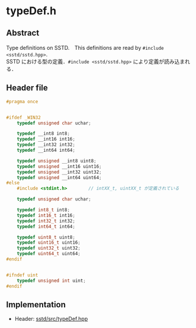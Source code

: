 # typeDef.h
## Abstract
Type definitions on SSTD.　This definitions are read by ```#include <sstd/sstd.hpp>```.  
SSTD における型の定義．```#include <sstd/sstd.hpp>``` により定義が読み込まれる．

## Header file
```cpp
#pragma once


#ifdef _WIN32
    typedef unsigned char uchar;

    typedef __int8 int8;
    typedef __int16 int16;
    typedef __int32 int32;
    typedef __int64 int64;

    typedef unsigned __int8 uint8;
    typedef unsigned __int16 uint16;
    typedef unsigned __int32 uint32;
    typedef unsigned __int64 uint64;
#else
    #include <stdint.h>        // intXX_t, uintXX_t が定義されている

    typedef unsigned char uchar;

    typedef int8_t int8;
    typedef int16_t int16;
    typedef int32_t int32;
    typedef int64_t int64;

    typedef uint8_t uint8;
    typedef uint16_t uint16;
    typedef uint32_t uint32;
    typedef uint64_t uint64;
#endif


#ifndef uint
    typedef unsigned int uint;
#endif
```

## Implementation
- Header: [sstd/src/typeDef.hpp](https://github.com/admiswalker/SubStandardLibrary-SSTD-/blob/master/sstd/src/typeDef.h)

